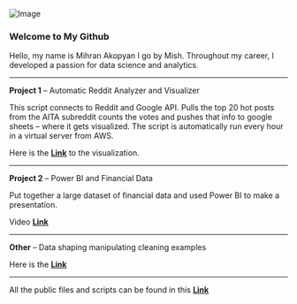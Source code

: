 ﻿![Image](https://mishportfolio.files.wordpress.com/2018/05/20171205_135657.jpg?w=300&h=300)

### Welcome to My Github

Hello, my name is Mihran Akopyan I go by Mish. Throughout my career, I developed a passion for data science and analytics.
___________________________________________
**Project 1** – Automatic Reddit Analyzer and Visualizer

This script connects to Reddit and Google API. Pulls the top 20 hot posts from the AITA subreddit counts the votes and pushes that info to google sheets – where it gets visualized. The script is automatically run every hour in a virtual server from AWS.

Here is the **[Link](https://docs.google.com/spreadsheets/d/e/2PACX-1vSGATLkDaSs9x3OhYfOsgm8Xwic61eXyqG1NZ-Y40QHg4UZlk9L1XikWOVY0QGPi71KlRtVO_eUZUAE/pubchart?oid=1753950542&format=interactive)** to the visualization.
___________________________________________
**Project 2** – Power BI and Financial Data

Put together a large dataset of financial data and used Power BI to make a presentation.

Video **[Link](https://youtu.be/NEpZe8PdqW8?list=PLyIglp94oFaoDm_jpBwIuLI7JBrdkQlGq)**
___________________________________________
**Other** – Data shaping manipulating cleaning examples

Here is the **[Link](https://github.com/imihran/portfolio/tree/master/Public%20Project%20Files/Data%20shaping%20manipulating%20cleaning%20examples)**
___________________________________________
All the public files and scripts can be found in this **[Link](https://github.com/imihran/portfolio/tree/master/Public%20Project%20Files)**
